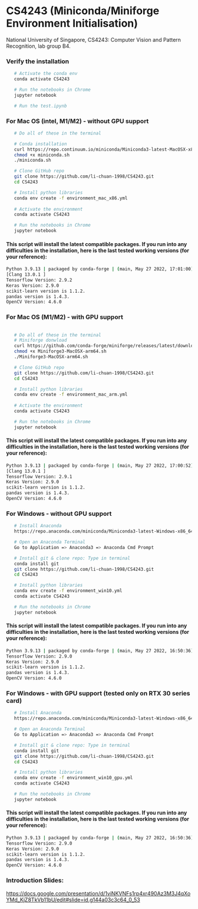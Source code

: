 # CS4243 (Miniconda/Miniforge Environment Initialisation)
National University of Singapore, CS4243: Computer Vision and Pattern Recognition, lab group B4.


### Verify the installation
```sh
   # Activate the conda env
   conda activate CS4243

   # Run the notebooks in Chrome
   jupyter notebook

   # Run the test.ipynb

   ```


### For Mac OS (intel, M1/M2) - without GPU support

```sh
   # Do all of these in the terminal

   # Conda installation
   curl https://repo.continuum.io/miniconda/Miniconda3-latest-MacOSX-x86_64.sh -o miniconda.sh -J -L -k
   chmod +x miniconda.sh
   ./miniconda.sh

   # Clone GitHub repo
   git clone https://github.com/li-chuan-1998/CS4243.git
   cd CS4243

   # Install python libraries
   conda env create -f environment_mac_x86.yml
   
   # Activate the environment
   conda activate CS4243

   # Run the notebooks in Chrome
   jupyter notebook
   ```

#### This script will install the latest compatible packages. If you run into any difficulties in the installation, here is the last tested working versions (for your reference):

```sh
Python 3.9.13 | packaged by conda-forge | (main, May 27 2022, 17:01:00)
[Clang 13.0.1 ]
Tensorflow Version: 2.9.2
Keras Version: 2.9.0
scikit-learn version is 1.1.2.
pandas version is 1.4.3.
OpenCV Version: 4.6.0
```


### For Mac OS (M1/M2) - with GPU support

```sh
   
   # Do all of these in the terminal
   # Miniforge donwload
   curl https://github.com/conda-forge/miniforge/releases/latest/download/Miniforge3-MacOSX-arm64.sh -O
   chmod +x Miniforge3-MacOSX-arm64.sh
   ./Miniforge3-MacOSX-arm64.sh

   # Clone GitHub repo
   git clone https://github.com/li-chuan-1998/CS4243.git
   cd CS4243

   # Install python libraries
   conda env create -f environment_mac_arm.yml
   
   # Activate the environment
   conda activate CS4243

   # Run the notebooks in Chrome
   jupyter notebook
   ```

#### This script will install the latest compatible packages. If you run into any difficulties in the installation, here is the last tested working versions (for your reference):

```sh
Python 3.9.13 | packaged by conda-forge | (main, May 27 2022, 17:00:52) 
[Clang 13.0.1 ]
Tensorflow Version: 2.9.1
Keras Version: 2.9.0
scikit-learn version is 1.1.2.
pandas version is 1.4.3.
OpenCV Version: 4.6.0
```


### For Windows - without GPU support

```sh
   # Install Anaconda 
   https://repo.anaconda.com/miniconda/Miniconda3-latest-Windows-x86_64.exe

   # Open an Anaconda Terminal 
   Go to Application => Anaconda3 => Anaconda Cmd Prompt 

   # Install git & clone repo: Type in terminal
   conda install git 
   git clone https://github.com/li-chuan-1998/CS4243.git
   cd CS4243

   # Install python libraries
   conda env create -f environment_win10.yml
   conda activate CS4243

   # Run the notebooks in Chrome
   jupyter notebook
   ```

#### This script will install the latest compatible packages. If you run into any difficulties in the installation, here is the last tested working versions (for your reference):
```sh
Python 3.9.13 | packaged by conda-forge | (main, May 27 2022, 16:50:36) [MSC v.1929 64 bit (AMD64)]
Tensorflow Version: 2.9.0
Keras Version: 2.9.0
scikit-learn version is 1.1.2.
pandas version is 1.4.3.
OpenCV Version: 4.6.0
```


### For Windows - with GPU support (tested only on RTX 30 series card)

```sh
   # Install Anaconda 
   https://repo.anaconda.com/miniconda/Miniconda3-latest-Windows-x86_64.exe

   # Open an Anaconda Terminal 
   Go to Application => Anaconda3 => Anaconda Cmd Prompt 

   # Install git & clone repo: Type in terminal
   conda install git 
   git clone https://github.com/li-chuan-1998/CS4243.git
   cd CS4243

   # Install python libraries
   conda env create -f environment_win10_gpu.yml
   conda activate CS4243

   # Run the notebooks in Chrome
   jupyter notebook
   ```

#### This script will install the latest compatible packages. If you run into any difficulties in the installation, here is the last tested working versions (for your reference):
```sh
Python 3.9.13 | packaged by conda-forge | (main, May 27 2022, 16:50:36) [MSC v.1929 64 bit (AMD64)]
Tensorflow Version: 2.9.0
Keras Version: 2.9.0
scikit-learn version is 1.1.2.
pandas version is 1.4.3.
OpenCV Version: 4.6.0
```

### Introduction Slides:
https://docs.google.com/presentation/d/1viNKVNFs1rp4xr490Az3M3J4qXoYMd_KjZ8TkVb11bU/edit#slide=id.g144a03c3c64_0_53